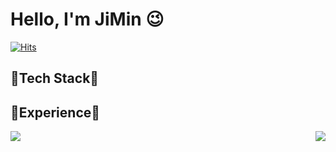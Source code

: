 # Hello, I'm JiMin 😉

[![Hits](https://hits.seeyoufarm.com/api/count/incr/badge.svg?url=https%3A%2F%2Fgithub.com%2Fjiminpark23&count_bg=%2379C83D&title_bg=%23555555&icon=&icon_color=%23E7E7E7&title=hits&edge_flat=false)](https://hits.seeyoufarm.com)
## 🌱Tech Stack🌱
  
  
## 🌳Experience🌳
  
  
<img align='left' src="https://github-readme-stats.vercel.app/api/top-langs/?username=jiminpark23&layout=compact">
<img align='right' src="https://github-readme-stats.vercel.app/api?username=jiminpark23&show_icons=true&theme=swift height="165">

